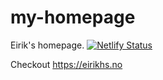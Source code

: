 # my-homepage

Eirik's homepage.
[![Netlify Status](https://api.netlify.com/api/v1/badges/121f2faf-55fb-44b2-8943-ff0119c1bfbb/deploy-status)](https://app.netlify.com/sites/stoic-kare-79d95e/deploys)

Checkout https://eirikhs.no
